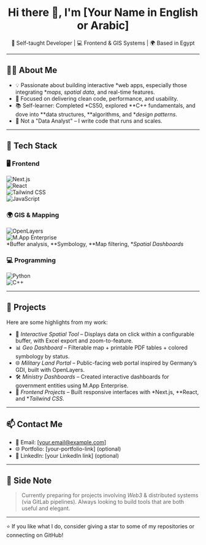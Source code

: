 <h1 align="center">Hi there 👋, I'm [Your Name in English or Arabic]</h1>
<p align="center">
  🧠 Self-taught Developer | 💻 Frontend & GIS Systems | 🌍 Based in Egypt
</p>

---

## 🧑‍💻 About Me

- 💡 Passionate about building interactive *web apps, especially those integrating **maps, spatial data*, and real-time features.
- 🎯 Focused on delivering clean code, performance, and usability.
- 📚 Self-learner: Completed *CS50, explored **C++ fundamentals, and dove into **data structures, **algorithms, and **design patterns*.
- 🚫 Not a "Data Analyst" – I write code that runs and scales.

---

## 💼 Tech Stack

### 🖥️ Frontend
![Next.js](https://img.shields.io/badge/Next.js-000?style=flat&logo=nextdotjs)  
![React](https://img.shields.io/badge/React-20232A?style=flat&logo=react)  
![Tailwind CSS](https://img.shields.io/badge/Tailwind_CSS-38B2AC?style=flat&logo=tailwind-css)  
![JavaScript](https://img.shields.io/badge/JavaScript-F7DF1E?style=flat&logo=javascript&logoColor=black)

### 🌍 GIS & Mapping
![OpenLayers](https://img.shields.io/badge/OpenLayers-1E90FF?style=flat&logo=OpenStreetMap&logoColor=white)  
![M.App Enterprise](https://img.shields.io/badge/M.App%20Enterprise-gray?style=flat)  
*Buffer analysis, **Symbology, **Map filtering, **Spatial Dashboards*

### 💻 Programming
![Python](https://img.shields.io/badge/Python-3776AB?style=flat&logo=python&logoColor=white)  
![C++](https://img.shields.io/badge/C++-00599C?style=flat&logo=c%2B%2B&logoColor=white)

---

## 🔧 Projects

Here are some highlights from my work:

- 📌 *Interactive Spatial Tool* – Displays data on click within a configurable buffer, with Excel export and zoom-to-feature.
- 📊 *Geo Dashboard* – Filterable map + printable PDF tables + colored symbology by status.
- 🌐 *Military Land Portal* – Public-facing web portal inspired by Germany’s GDI, built with OpenLayers.
- 🛠️ *Ministry Dashboards* – Created interactive dashboards for government entities using M.App Enterprise.
- 🚀 *Frontend Projects* – Built responsive interfaces with *Next.js, **React, and **Tailwind CSS*.

---

## 📫 Contact Me

- 📧 Email: [your.email@example.com]
- 🌐 Portfolio: [your-portfolio-link] (optional)
- 💬 LinkedIn: [your LinkedIn link] (optional)

---

## 🧭 Side Note

> Currently preparing for projects involving *Web3* & distributed systems (via GitLab pipelines). Always looking to build tools that are both useful and elegant.

---

⭐️ If you like what I do, consider giving a star to some of my repositories or connecting on GitHub!
